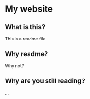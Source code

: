 # My website

## What is this?
This is a readme file

## Why readme?
Why not?

## Why are you still reading?
...
